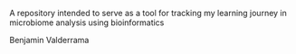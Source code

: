 A repository intended to serve as a tool for tracking my learning journey in microbiome analysis using bioinformatics

Benjamin Valderrama
